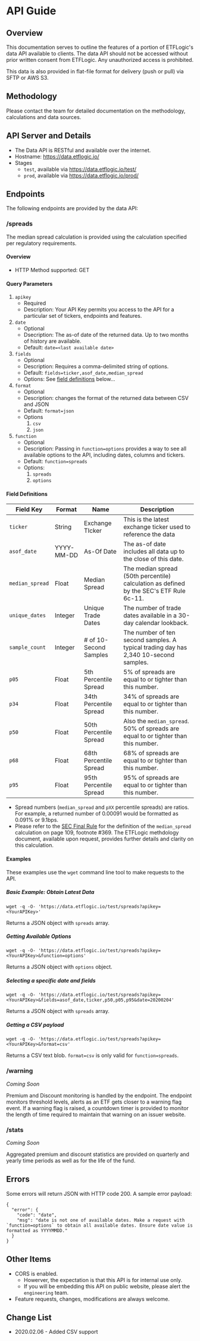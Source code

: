 # API Guide

## Overview

This documentation serves to outline the features of a portion of ETFLogic's data API available to clients. The data API should not be accessed without prior written consent from ETFLogic. Any unauthorized access is prohibited.

This data is also provided in flat-file format for delivery (push or pull) via SFTP or AWS S3.

## Methodology

Please contact the team for detailed documentation on the methodology, calculations and data sources.

## API Server and Details

* The Data API is RESTful and available over the internet.
* Hostname: https://data.etflogic.io/
* Stages
  * `test`, available via https://data.etflogic.io/test/
  * `prod`, available via https://data.etflogic.io/prod/


## Endpoints
The following endpoints are provided by the data API:

### /spreads

The median spread calculation is provided using the calculation specified per regulatory requirements.

#### Overview
* HTTP Method supported: GET

#### Query Parameters
1. `apikey`
   * Required
   * Description: Your API Key permits you access to the API for a particular set of tickers, endpoints and features.
1. `date`
   * Optional
   * Dsecription: The as-of date of the returned data. Up to two months of history are available.
   * Default: `date=<last available date>`
1. `fields`
   * Optional
   * Description: Requires a comma-delimited string of options.
   * Default: `fields=ticker,asof_date,median_spread`
   * Options: See [field definitions](#Field-Definitions) below...
1. `format`
   * Optional
   * Description: changes the format of the returned data between CSV and JSON
   * Default: `format=json`
   * Options
     1. `csv`
     1. `json`
1. `function`
   * Optional
   * Description: Passing in `function=options` provides a way to see all available options to the API, including dates, columns and tickers.
   * Default: `function=spreads`
   * Options:
     1. `spreads`
     1. `options`

#### Field Definitions


| Field Key | Format | Name | Description |
| -- | -- | -- | -- |
| `ticker` | String | Exchange TIcker | This is the latest exchange ticker used to reference the data |
| `asof_date` |  YYYY-MM-DD | As-Of Date | The as-of date includes all data up to the close of this date. |
| `median_spread` | Float | Median Spread | The median spread (50th percentile) calculation as defined by the SEC's ETF Rule 6c-11.  |
| `unique_dates` | Integer | Unique Trade Dates | The number of trade dates available in a 30-day calendar lookback. |
| `sample_count` | Integer |# of 10-Second Samples | The number of ten second samples. A typical trading day has 2,340 10-second samples. |
| `p05` | Float | 5th Percentile Spread | 5% of spreads are equal to or tighter than this number. |
| `p34` | Float | 34th Percentile Spread | 34% of spreads are equal to or tighter than this number. |
| `p50` | Float | 50th Percentile Spread | Also the `median_spread`. 50% of spreads are equal to or tighter than this number.  |
| `p68` | Float | 68th Percentile Spread | 68% of spreads are equal to or tighter than this number. |
| `p95` | Float | 95th Percentile Spread | 95% of spreads are equal to or tighter than this number. |

* Spread numbers (`median_spread` and `pXX` percentile spreads) are ratios. For example, a returned number of 0.00091 would be formatted as 0.091% or 9.1bps.
* Please refer to the [SEC Final Rule](https://www.sec.gov/rules/final/2019/33-10695.pdf) for the definition of the `median_spread` calculation on page 109, footnote #369. The ETFLogic methdology document, available upon request, provides further details and clarity on this calculation.

#### Examples

These examples use the `wget` command line tool to make requests to the API.


##### Basic Example: Obtain Latest Data

```
wget -q -O- 'https://data.etflogic.io/test/spreads?apikey=<YourAPIKey>'

```
Returns a JSON object with `spreads` array.

#####  Getting Available Options

```
wget -q -O- 'https://data.etflogic.io/test/spreads?apikey=<YourAPIKey>&function=options'

```
Returns a JSON object with `options` object.

#####  Selecting a specific date and fields

```
wget -q -O- 'https://data.etflogic.io/test/spreads?apikey=<YourAPIKey>&fields=asof_date,ticker,p50,p05,p95&date=20200204'

```
Returns a JSON object with `spreads` array.

#####  Getting a CSV payload


```
wget -q -O- 'https://data.etflogic.io/test/spreads?apikey=<YourAPIKey>&format=csv'

```
Returns a CSV text blob. `format=csv` is only valid for `function=spreads`.

### /warning

_Coming Soon_

Premium and Discount monitoring is handled by the endpoint. The endpoint monitors threshold levels, alerts as an ETF gets closer to a warning flag event. If a warning flag is raised, a countdown timer is provided to monitor the length of time required to maintain that warning on an issuer website.

### /stats

_Coming Soon_

Aggregated premium and discount statistics are provided on quarterly and yearly time periods as well as for the life of the fund.

## Errors

Some errors will return JSON with HTTP code 200. A sample error payload:

```
{
  "error": {
    "code": "date",
    "msg": "date is not one of available dates. Make a request with `function=options` to obtain all available dates. Ensure date value is formatted as YYYYMMDD."
  }
}
```

## Other Items

* CORS is enabled.
  * Howerver, the expectation is that this API is for internal use only.
  * If you will be embedding this API on public website, please alert the `engineering` team.
* Feature requests, changes, modifications are always welcome.

## Change List

* 2020.02.06 - Added CSV support
